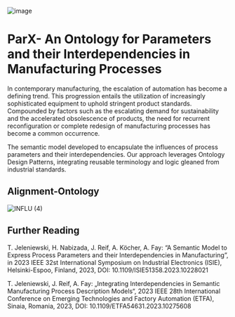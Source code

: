 
![image](https://github.com/hsu-aut/ParX/assets/79652838/385b5c32-20bc-44f4-9e87-67e47d399e1a)

# ParX- An Ontology for Parameters and their Interdependencies in Manufacturing Processes
In contemporary manufacturing, the escalation of automation has become a defining trend. This progression entails the utilization of increasingly sophisticated equipment to uphold stringent product standards. Compounded by factors such as the escalating demand for sustainability and the accelerated obsolescence of products, the need for recurrent reconfiguration or complete redesign of manufacturing processes has become a common occurrence.

The semantic model developed to encapsulate the influences of process parameters and their interdependencies. Our approach leverages Ontology Design Patterns, integrating reusable terminology and logic gleaned from industrial standards.
## Alignment-Ontology
![INFLU (4)](https://github.com/hsu-aut/ParX/assets/79652838/cc14ce23-f5f5-4f85-bc17-759075ae948f)
## Further Reading
T. Jeleniewski, H. Nabizada, J. Reif, A. Köcher, A. Fay: “A Semantic Model to Express Process Parameters and their Interdependencies in Manufacturing”, in 2023 IEEE 32st International Symposium on Industrial Electronics (ISIE), Helsinki-Espoo, Finland, 2023, DOI: 10.1109/ISIE51358.2023.10228021

T. Jeleniewski, J. Reif, A. Fay: „Integrating Interdependencies in Semantic Manufacturing Process Description Models“, 2023 IEEE 28th International Conference on Emerging Technologies and Factory Automation (ETFA), Sinaia, Romania, 2023, DOI: 10.1109/ETFA54631.2023.10275608


